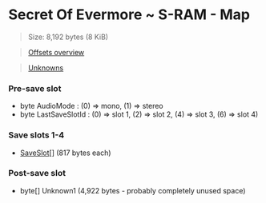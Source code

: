 ﻿# Secret Of Evermore ~ S-RAM - Map

> Size: 8,192 bytes (8 KiB)

> [Offsets overview](SRAM-Offsets.md)

> [Unknowns](SRAM-Unknowns.md)

### Pre-save slot
* byte AudioMode : (0) => mono, (1) => stereo
* byte LastSaveSlotId : (0) => slot 1, (2) => slot 2, (4) => slot 3, (6) => slot 4)

### Save slots 1-4
* [SaveSlot](SaveSlot.md)[]  (817 bytes each)

### Post-save slot
* byte[] Unknown1 (4,922 bytes - probably completely unused space)
